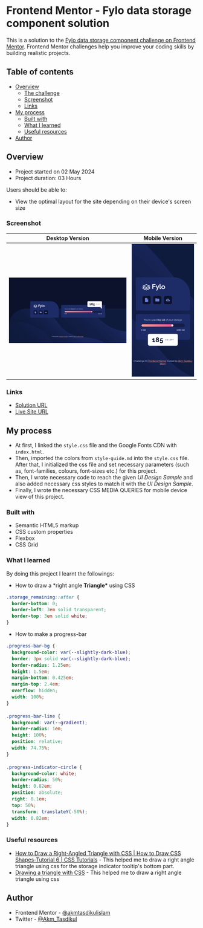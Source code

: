 # Frontend Mentor - Fylo data storage component solution

This is a solution to the [Fylo data storage component challenge on Frontend Mentor](https://www.frontendmentor.io/challenges/fylo-data-storage-component-1dZPRbV5n). Frontend Mentor challenges help you improve your coding skills by building realistic projects.

## Table of contents

- [Overview](#overview)
  - [The challenge](#the-challenge)
  - [Screenshot](#screenshot)
  - [Links](#links)
- [My process](#my-process)
  - [Built with](#built-with)
  - [What I learned](#what-i-learned)
  - [Useful resources](#useful-resources)
- [Author](#author)

## Overview

- Project started on 02 May 2024
- Project duration: 03 Hours

Users should be able to:

- View the optimal layout for the site depending on their device's screen size

### Screenshot

| Desktop Version                        | Mobile Version                        |
| -------------------------------------- | ------------------------------------- |
| ![](./screenshots/desktop-version.png) | ![](./screenshots/mobile-version.png) |

### Links

- [Solution URL](https://github.com/akmtasdikulislam/fylo-data-storage-component)
- [Live Site URL](https://akmtasdikulislam.github.io/fylo-data-storage-component/)

## My process

- At first, I linked the `style.css` file and the Google Fonts CDN with `index.html`.
- Then, imported the colors from `style-guide.md` into the `style.css` file. After that, I initialized the css file and set necessary parameters (such as, font-families, colours, font-sizes etc.) for this project.
- Then, I wrote necessary code to reach the given _UI Design Sample_ and also added necessary css styles to match it with the _UI Design Sample_.
- Finally, I wrote the necessary CSS MEDIA QUERIES for mobile device view of this project.

### Built with

- Semantic HTML5 markup
- CSS custom properties
- Flexbox
- CSS Grid

### What I learned

By doing this project I learnt the followings:

- How to draw a \*right angle **Triangle\*** using CSS

```css
.storage_remaining::after {
  border-bottom: 0;
  border-left: 3em solid transparent;
  border-top: 3em solid white;
}
```

- How to make a progress-bar

```css
.progress-bar-bg {
  background-color: var(--slightly-dark-blue);
  border: 3px solid var(--slightly-dark-blue);
  border-radius: 1.25em;
  height: 1.5em;
  margin-bottom: 0.425em;
  margin-top: 2.4em;
  overflow: hidden;
  width: 100%;
}

.progress-bar-line {
  background: var(--gradient);
  border-radius: 1em;
  height: 100%;
  position: relative;
  width: 74.75%;
}

.progress-indicator-circle {
  background-color: white;
  border-radius: 50%;
  height: 0.82em;
  position: absolute;
  right: 0.1em;
  top: 50%;
  transform: translateY(-50%);
  width: 0.82em;
}
```

### Useful resources

- [How to Draw a Right-Angled Triangle with CSS | How to Draw CSS Shapes-Tutorial 6 | CSS Tutorials](https://www.youtube.com/watch?v=tTNxykEAPpA) - This helped me to draw a right angle triangle using css for the storage indicator tooltip's bottom part.
- [Drawing a triangle with CSS](https://alvaromontoro.com/blog/67970/drawing-a-triangle-with-css) - This helped me to draw a right angle triangle using css

## Author

- Frontend Mentor - [@akmtasdikulislam](https://www.frontendmentor.io/profile/akmtasdikulislam)
- Twitter - [@Akm_Tasdikul](https://www.twitter.com/Akm_Tasdikul)
